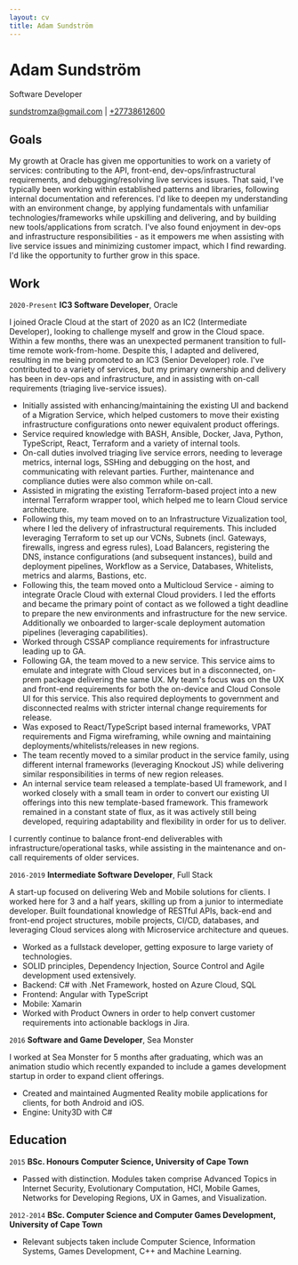 ```yaml
---
layout: cv
title: Adam Sundström
---
```

# Adam Sundström
Software Developer

<div id="webaddress">
<a href="mailto:sundstromza@gmail.com">sundstromza@gmail.com</a>
| <a href="tel:+27738612600">+27738612600</a>
</div>

## Goals

My growth at Oracle has given me opportunities to work on a variety of services: contributing to the API, front-end, dev-ops/infrastructural requirements, and debugging/resolving live services issues. That said, I've typically been working within established patterns and libraries, following internal documentation and references. I'd like to deepen my understanding with an environment change, by applying fundamentals with unfamiliar technologies/frameworks while upskilling and delivering, and by building new tools/applications from scratch. I've also found enjoyment in dev-ops and infrastructure responsibilities - as it empowers me when assisting with live service issues and minimizing customer impact, which I find rewarding. I'd like the opportunity to further grow in this space.

## Work

`2020-Present`
__IC3 Software Developer__, Oracle

I joined Oracle Cloud at the start of 2020 as an IC2 (Intermediate Developer), looking to challenge myself and grow in the Cloud space. Within a few months, there was an unexpected permanent transition to full-time remote work-from-home. Despite this, I adapted and delivered, resulting in me being promoted to an IC3 (Senior Developer) role. I've contributed to a variety of services, but my primary ownership and delivery has been in dev-ops and infrastructure, and in assisting with on-call requirements (triaging live-service issues). 
<br />
- Initially assisted with enhancing/maintaining the existing UI and backend of a Migration Service, which helped customers to move their existing infrastructure configurations onto newer equivalent product offerings.
- Service required knowledge with BASH, Ansible, Docker, Java, Python, TypeScript, React, Terraform and a variety of internal tools.
- On-call duties involved triaging live service errors, needing to leverage metrics, internal logs, SSHing and debugging on the host, and communicating with relevant parties. Further, maintenance and compliance duties were also common while on-call.
- Assisted in migrating the existing Terraform-based project into a new internal Terraform wrapper tool, which helped me to learn Cloud service architecture.
- Following this, my team moved on to an Infrastructure Vizualization tool, where I led the delivery of infrastructural requirements. This included leveraging Terraform to set up our VCNs, Subnets (incl. Gateways, firewalls, ingress and egress rules), Load Balancers, registering the DNS, instance configurations (and subsequent instances), build and deployment pipelines, Workflow as a Service, Databases, Whitelists, metrics and alarms, Bastions, etc.
- Following this, the team moved onto a Multicloud Service - aiming to integrate Oracle Cloud with external Cloud providers. I led the efforts and became the primary point of contact as we followed a tight deadline to prepare the new environments and infrastructure for the new service. Additionally we onboarded to larger-scale deployment automation pipelines (leveraging capabilities).
- Worked through CSSAP compliance requirements for infrastructure leading up to GA.
- Following GA, the team moved to a new service. This service aims to emulate and integrate with Cloud services but in a disconnected, on-prem package delivering the same UX. My team's focus was on the UX and front-end requirements for both the on-device and Cloud Console UI for this service.  This also required deployments to government and disconnected realms with stricter internal change requirements for release. 
- Was exposed to React/TypeScript based internal frameworks, VPAT requirements and Figma wireframing, while owning and maintaining deployments/whitelists/releases in new regions.
- The team recently moved to a similar product in the service family, using different internal frameworks (leveraging Knockout JS) while delivering similar responsibilities in terms of new region releases.
- An internal service team released a template-based UI framework, and I worked closely with a small team in order to convert our existing UI offerings into this new template-based framework. This framework remained in a constant state of flux, as it was actively still being developed, requiring adaptability and flexibility in order for us to deliver.

I currently continue to balance front-end deliverables with infrastructure/operational tasks, while assisting in the maintenance and on-call requirements of older services.

`2016-2019`
__Intermediate Software Developer__, Full Stack

A start-up focused on delivering Web and Mobile solutions for clients. I worked here for 3 and a half years, skilling up from a junior to intermediate developer. Built foundational knowledge of RESTful APIs, back-end and front-end project structures, mobile projects, CI/CD, databases, and leveraging Cloud services along with Microservice architecture and queues.
<br />
- Worked as a fullstack developer, getting exposure to large variety of technologies.
- SOLID principles, Dependency Injection, Source Control and Agile development used extensively.
- Backend: C# with .Net Framework, hosted on Azure Cloud, SQL
- Frontend: Angular with TypeScript
- Mobile: Xamarin
- Worked with Product Owners in order to help convert customer requirements into actionable backlogs in Jira.

`2016`
__Software and Game Developer__, Sea Monster

I worked at Sea Monster for 5 months after graduating, which was an animation studio which recently expanded to include a games development startup in order to expand client offerings.
<br />
- Created and maintained Augmented Reality mobile applications for clients, for both Android and iOS.
- Engine: Unity3D with C#

## Education

`2015`
__BSc. Honours Computer Science, University of Cape Town__

- Passed with distinction. Modules taken comprise Advanced Topics in Internet Security, Evolutionary Computation, HCI, Mobile Games, Networks for Developing Regions, UX in Games, and Visualization.

`2012-2014`
__BSc. Computer Science and Computer Games Development, University of Cape Town__

- Relevant subjects taken include Computer Science, Information Systems, Games Development, C++ and Machine Learning.

<!-- ### Footer
Last updated: March 2024 -->
